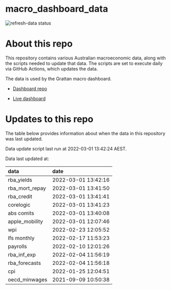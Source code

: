 
<!-- README.md is generated from README.Rmd. Please edit that file -->

# macro\_dashboard\_data

<!-- badges: start -->

![refresh-data
status](https://github.com/grattan/macro_dashboard_data/workflows/refresh-data/badge.svg)

<!-- badges: end -->

# About this repo

This repository contains various Australian macroeconomic data, along
with the scripts needed to update that data. The scripts are set to
execute daily via GitHub Actions, which updates the data.

The data is used by the Grattan macro dashboard.

  - [Dashboard repo](https://github.com/grattan/macrodashboard)

  - [Live dashboard](https://mattcowgill.shinyapps.io/macrodashboard/)

# Updates to this repo

The table below provides information about when the data in this
repository was last updated.

Data update script last run at 2022-03-01 13:42:24 AEST.

Data last updated at:

| data             | date                |
| :--------------- | :------------------ |
| rba\_yields      | 2022-03-01 13:42:16 |
| rba\_mort\_repay | 2022-03-01 13:41:50 |
| rba\_credit      | 2022-03-01 13:41:41 |
| corelogic        | 2022-03-01 13:41:23 |
| abs comits       | 2022-03-01 13:40:08 |
| apple\_mobility  | 2022-03-01 12:07:46 |
| wpi              | 2022-02-23 12:05:52 |
| lfs monthly      | 2022-02-17 11:53:23 |
| payrolls         | 2022-02-10 12:01:26 |
| rba\_inf\_exp    | 2022-02-04 11:56:19 |
| rba\_forecasts   | 2022-02-04 11:56:18 |
| cpi              | 2022-01-25 12:04:51 |
| oecd\_minwages   | 2021-09-09 10:50:38 |
